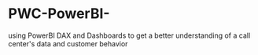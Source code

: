 # PWC-PowerBI-
using PowerBI DAX and Dashboards to get a better understanding of a call center's data and customer behavior
